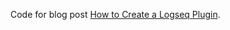 Code for blog post [How to Create a Logseq Plugin](https://cookiehoodie.github.io/blog/posts/tech/logseq-plugin/).
